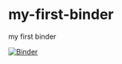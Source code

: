 # my-first-binder
my first binder

[![Binder](https://mybinder.org/badge_logo.svg)](https://mybinder.org/v2/gh/axjack/my-first-binder/HEAD)
